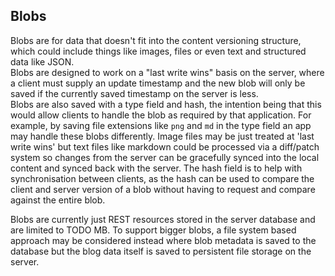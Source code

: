 ## Blobs
Blobs are for data that doesn't fit into the content versioning structure, which could include things like
images, files or even text and structured data like JSON.  
Blobs are designed to work on a "last write wins" basis on the server, where a client must supply an update timestamp
and the new blob will only be saved if the currently saved timestamp on the server is less.  
Blobs are also saved with a type field and hash, the intention being that this would allow clients to handle the blob as required by that application.
For example, by saving file extensions like `png` and `md` in the type field an app may handle these blobs differently.
Image files may be just treated at 'last write wins' but text files like markdown could be processed via a diff/patch
system so changes from the server can be gracefully synced into the local content and synced back with the server.
The hash field is to help with synchronisation between clients, as the hash can be used
to compare the client and server version of a blob without having to request and compare against the entire blob.

Blobs are currently just REST resources stored in the server database and are limited to TODO MB.
To support bigger blobs, a file system based approach may be considered instead where blob metadata is saved to the database
but the blog data itself is saved to persistent file storage on the server.
